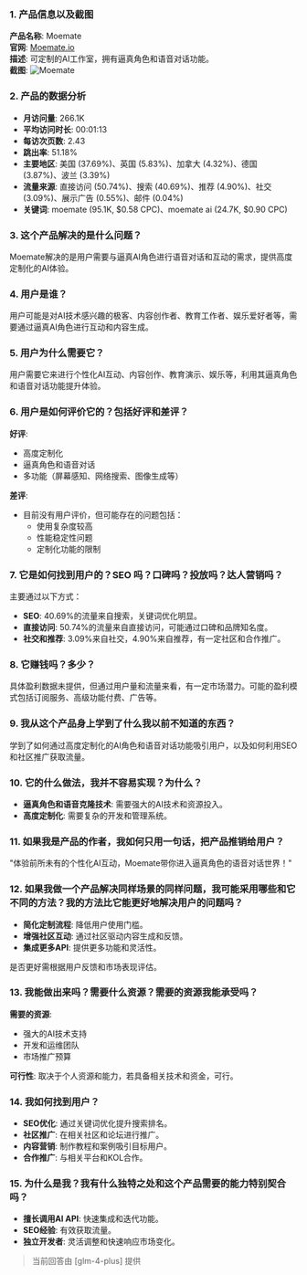 ### 1. 产品信息以及截图

**产品名称**: Moemate  
**官网**: [Moemate.io](https://www.moemate.io)  
**描述**: 可定制的AI工作室，拥有逼真角色和语音对话功能。  
**截图**: ![Moemate](https://cdn-images.toolify.ai/169857327164850306.jpg)

### 2. 产品的数据分析

- **月访问量**: 266.1K
- **平均访问时长**: 00:01:13
- **每访次页数**: 2.43
- **跳出率**: 51.18%
- **主要地区**: 美国 (37.69%)、英国 (5.83%)、加拿大 (4.32%)、德国 (3.87%)、波兰 (3.39%)
- **流量来源**: 直接访问 (50.74%)、搜索 (40.69%)、推荐 (4.90%)、社交 (3.09%)、展示广告 (0.55%)、邮件 (0.04%)
- **关键词**: moemate (95.1K, $0.58 CPC)、moemate ai (24.7K, $0.90 CPC)

### 3. 这个产品解决的是什么问题？

Moemate解决的是用户需要与逼真AI角色进行语音对话和互动的需求，提供高度定制化的AI体验。

### 4. 用户是谁？

用户可能是对AI技术感兴趣的极客、内容创作者、教育工作者、娱乐爱好者等，需要通过逼真AI角色进行互动和内容生成。

### 5. 用户为什么需要它？

用户需要它来进行个性化AI互动、内容创作、教育演示、娱乐等，利用其逼真角色和语音对话功能提升体验。

### 6. 用户是如何评价它的？包括好评和差评？

**好评**:
- 高度定制化
- 逼真角色和语音对话
- 多功能（屏幕感知、网络搜索、图像生成等）

**差评**:
- 目前没有用户评价，但可能存在的问题包括：
  - 使用复杂度较高
  - 性能稳定性问题
  - 定制化功能的限制

### 7. 它是如何找到用户的？SEO 吗？口碑吗？投放吗？达人营销吗？

主要通过以下方式：
- **SEO**: 40.69%的流量来自搜索，关键词优化明显。
- **直接访问**: 50.74%的流量来自直接访问，可能通过口碑和品牌知名度。
- **社交和推荐**: 3.09%来自社交，4.90%来自推荐，有一定社区和合作推广。

### 8. 它赚钱吗？多少？

具体盈利数据未提供，但通过用户量和流量来看，有一定市场潜力。可能的盈利模式包括订阅服务、高级功能付费、广告等。

### 9. 我从这个产品身上学到了什么我以前不知道的东西？

学到了如何通过高度定制化的AI角色和语音对话功能吸引用户，以及如何利用SEO和社区推广获取流量。

### 10. 它的什么做法，我并不容易实现？为什么？

- **逼真角色和语音克隆技术**: 需要强大的AI技术和资源投入。
- **高度定制化**: 需要复杂的开发和管理系统。

### 11. 如果我是产品的作者，我如何只用一句话，把产品推销给用户？

"体验前所未有的个性化AI互动，Moemate带你进入逼真角色的语音对话世界！"

### 12. 如果我做一个产品解决同样场景的同样问题，我可能采用哪些和它不同的方法？我的方法比它能更好地解决用户的问题吗？

- **简化定制流程**: 降低用户使用门槛。
- **增强社区互动**: 通过社区驱动内容生成和反馈。
- **集成更多API**: 提供更多功能和灵活性。

是否更好需根据用户反馈和市场表现评估。

### 13. 我能做出来吗？需要什么资源？需要的资源我能承受吗？

**需要的资源**:
- 强大的AI技术支持
- 开发和运维团队
- 市场推广预算

**可行性**:
取决于个人资源和能力，若具备相关技术和资金，可行。

### 14. 我如何找到用户？

- **SEO优化**: 通过关键词优化提升搜索排名。
- **社区推广**: 在相关社区和论坛进行推广。
- **内容营销**: 制作教程和案例吸引目标用户。
- **合作推广**: 与相关平台和KOL合作。

### 15. 为什么是我？我有什么独特之处和这个产品需要的能力特别契合吗？

- **擅长调用AI API**: 快速集成和迭代功能。
- **SEO经验**: 有效获取流量。
- **独立开发者**: 灵活调整和快速响应市场变化。

> 当前回答由 [glm-4-plus] 提供